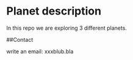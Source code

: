 # Planet description

In this repo we are exploring 3 different planets.

##Contact

write an email: xxxblub.bla
